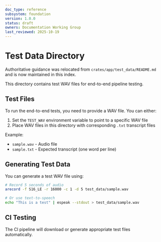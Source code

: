 ```yaml
---
doc_type: reference
subsystem: foundation
version: 1.0.0
status: draft
owners: Documentation Working Group
last_reviewed: 2025-10-19
---
```


# Test Data Directory

Authoritative guidance was relocated from `crates/app/test_data/README.md` and is now maintained in this index.

This directory contains test WAV files for end-to-end pipeline testing.

## Test Files

To run the end-to-end tests, you need to provide a WAV file. You can either:

1. Set the `TEST_WAV` environment variable to point to a specific WAV file
2. Place WAV files in this directory with corresponding `.txt` transcript files

Example:
- `sample.wav` - Audio file
- `sample.txt` - Expected transcript (one word per line)

## Generating Test Data

You can generate a test WAV file using:
```bash
# Record 5 seconds of audio
arecord -f S16_LE -r 16000 -c 1 -d 5 test_data/sample.wav

# Or use text-to-speech
echo "This is a test" | espeak --stdout > test_data/sample.wav
```

## CI Testing

The CI pipeline will download or generate appropriate test files automatically.
